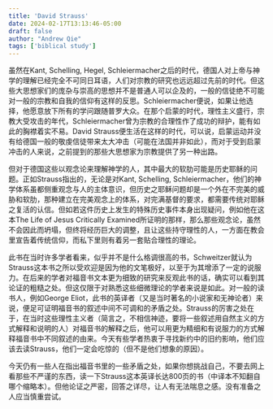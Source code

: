```yaml
---
title: 'David Strauss'
date: 2024-02-17T13:13:46-05:00
draft: false
author: "Andrew Qie"
tags: ['biblical study']
---
```


虽然在Kant, Schelling, Hegel, Schleiermacher之后的时代，德国人对上帝与神学的理解已经完全不可同日耳语，人们对宗教的研究也远远超过先前的时代。但这些大思想家们的庞杂与崇高的思想并不是普通人可以企及的，一般的信徒绝不可能对一般的宗教和自我的信仰有这样的反思。Schleiermacher便说，如果让他选择，他愿意放下所有的学问跟随普罗大众。在那个启蒙的时代，理性主义盛行，宗教大受攻击的年代，Schleiermacher曾为宗教的合理性作了成功的辩护，能有如此的胸襟着实不易。David Strauss便生活在这样的时代，可以说，启蒙运动并没有给德国一般的敬虔信徒带来太大冲击（可能在法国并非如此），而对于受到启蒙冲击的人来说，之前提到的那些大思想家为宗教提供了另一种出路。

但对于德国这些以观念论来理解神学的人，其中最大的软肋可能是历史耶稣的问题。正如Strauss指出的，无论是对Kant, Schelling, Schleiermacher，他们的神学体系虽都侧重观念与人的主体意识，但历史之耶稣问题却是一个外在不完美的威胁和软肋，那种建立在完美观念上的体系，对完满基督的要求，都需要传统对耶稣之复活的认信。但如若这件历史上发生的特殊历史事件本身出现疑问，例如他在这本The Life of Jesus Critically Examined所证明的那样，那么那些观念论，虽然不会因此而坍塌，但终将经历巨大的调整，且让这些持守理性的人，一方面在教会里宣告着传统信仰，而私下里则有着另一套贴合理性的理论。

此书在当时许多学者看来，似乎并不是什么格调很高的书，Schweitzer就认为Strauss这本书之所以受欢迎是因为他的文笔极好，以至于为其增添了一定的说服力。在后来的学者对福音书文本更为细致的研究来反观此书的话，确实可以看到其论证的粗糙之处。但这仅限于对熟悉这些细微理论的学者来说是如此。对一般的读书人，例如George Eliot，此书的英译者（又是当时著名的小说家和无神论者）来说，便足可证明福音书的叙述中间不可调和的矛盾之处。Strauss的厉害之处在于，在当时这些理性主义者（简言之，不相信神迹，要将一些叙述用自然主义的方式解释和说明的人）对福音书的解释之后，他可以用更为精细和有说服力的方式解释福音书中不同叙述的由来。今天有些学者热衷于寻找新约中的旧约影响，他们应该去读Strauss，他们一定会吃惊的（但不是他们想象的原因）。

今天仍有一些人在指出福音书里的一些矛盾之处，如果你想挑战自己，不要去网上看那些不严谨的东西，读一下Strauss这本英译长达800页的书（中译本不知翻自哪个缩略本）。但他论证之严密，回答之详尽，让人有无法喘息之感。没有准备之人应当慎重尝试。